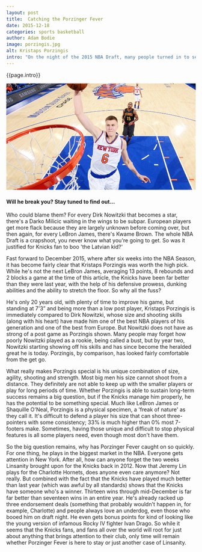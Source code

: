 ```yaml
---
layout: post
title:  Catching the Porzinger Fever
date: 2015-12-18 
categories: sports basketball
author: Adam Bodie
image: porzingis.jpg
alt: Kristaps Porzingis
intro: "On the night of the 2015 NBA Draft, many people turned in to see which young prospects their team would select. Though the NBA Draft was held in Barclays Center (home of the Brooklyn Nets), it's fans of the New York Knicks (who play in the Madison Square Garden, the traditional home of the draft) that are the loudest and most obnoxious. Many of their fans don't know a whole lot about all the prospects, mostly knowing those they see on TV, i.e. those who play for big time college basketball teams, which is why, when the New York Knicks selected a young Latvian kid named Kristaps Porzingis, they loudly booed the selection."
---
```




<div class="article">
<p>{{page.intro}}</p>


<div class="blog-pic" style="float: left">
<img src="/img/porzingis.jpg" data-toggle="tooltip" title="Will he break you?  Stay tuned to find out..." class="image block img-responsive">
	<h4>Will he break you?  Stay tuned to find out...</h4>
</div>

<p>Who could blame them?  For every Dirk Nowitzki that becomes a star, there's a Darko Milicic waiting in the wings to be subpar.  European players get more flack because they are largely unknown before coming over, but then again, for every LeBron James, there's Kwame Brown.  The whole NBA Draft is a crapshoot, you never know what you're going to get.  So was it justified for Knicks fan to boo 'the Latvian kid?'</p>

<p>Fast forward to December 2015, where after six weeks into the NBA Season, it has become fairly clear that Kristaps Porzingis was worth the high pick.  While he's not the next LeBron James, averaging 13 points, 8 rebounds and 2 blocks a game at the time of this article, the Knicks have been far better than they were last year, with the help of his defensive prowess, dunking abilities and the ability to stretch the floor.  So why all the fuss?</p>

<p>He's only 20 years old, with plenty of time to improve his game, but standing at 7'3” and being more than a low post player, Kristaps Porzingis is immediately compared to Dirk Nowitzki, whose size and shooting skills (along with his heart) have made him one of the best NBA players of his generation and one of the best from Europe.  But Nowitzki does not have as strong of a post game as Porzingis shown.  Many people may forget how poorly Nowitzki played as a rookie, being called a bust, but by year two, Nowitzki starting showing off his skills and has since become the heralded great he is today.  Porzingis, by comparison, has looked fairly comfortable from the get go.</p>

<p>What really makes Porzingis special is his unique combination of size, agility, shooting and strength.  Most big men his size cannot shoot from a distance.  They definitely are not able to keep up with the smaller players or play for long periods of time.  Whether Porzingis is able to sustain long-term success remains a big question, but if the Knicks manage him properly, he has the potential to be something special.  Much like LeBron James or Shaquille O'Neal, Porzingis is a physical specimen, a 'freak of nature' as they call it.  It's difficult to defend a player his size that can shoot three-pointers with some consistency; 33% is much higher than 0% most 7-footers make.  Sometimes, having those unique and difficult to stop physical features is all some players need, even though most don't have them.</p>

<p>So the big question remains, why has Porzinger Fever caught on so quickly.  For one thing, he plays in the biggest market in the NBA.  Everyone gets attention in New York.  After all, how can anyone forget the two weeks Linsanity brought upon for the Knicks back in 2012.  Now that Jeremy Lin plays for the Charlotte Hornets, does anyone even care anymore?  Not really.  But combined with the fact that the Knicks have played much better than last year (which was awful by all standards) shows that the Knicks have someone who's a winner.  Thirteen wins through mid-December is far far better than seventeen wins in an entire year.  He's already racked up three endorsement deals (something that probably wouldn't happen in, for example, Charlotte) and people always love an underdog, even those who booed him on draft night.  He even gets bonus points for kind of looking like the young version of infamous Rocky IV fighter Ivan Drago.  So while it seems that the Knicks fans, and fans all over the world will root for just about anything that brings attention to their club, only time will remain whether Porzinger Fever is here to stay or just another case of Linsanity.</p>

</div>